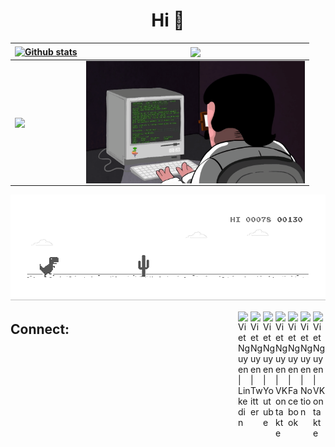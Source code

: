 <h1 align="center">Hi 👋</h1>

| <a href="https://github.com/viet-z00" target="_parent"><img align="center" src="https://github-readme-stats.vercel.app/api?username=viet-z00&show_icons=true&theme=vue-dark&hide_border=true&count_private=true" alt="Github stats" /></a> | <a href="https://github.com/viet-z00" target="_blank"><img align="center" src="https://github-readme-stats.vercel.app/api/top-langs/?username=viet-z00&layout=compact&theme=vue-dark&hide_border=true" /></a> |
| --- | --- |
| <a href="https://github.com/viet-z00" target="_blank"><img align="center" src="https://github-readme-streak-stats.herokuapp.com/?user=viet-z00&theme=vue-dark&hide_border=true&count_private=true" /></a> |<img align="center" alt="Coding" width="350px" src="https://github.com/viet-z00/viet-z00/blob/1f965a9c5c4816d71c409c85888ac4ba28bdc734/programming.gif" style="vertical-align:middle;margin:0px 0px"> |

[![](dino.gif)](https://github.com/viet-z00)

<a href="#" target="_blank">
  <img align="right" alt="Viet Nguyen | VKontakte" width="20px" src="https://upload.wikimedia.org/wikipedia/commons/thumb/e/e7/Instagram_logo_2016.svg/768px-Instagram_logo_2016.svg.png" /></a>
  
<a href="#" target="_blank">
  <img align="right" alt="Viet Nguyen | Notion" width="20px" src="https://upload.wikimedia.org/wikipedia/commons/4/45/Notion_app_logo.png" /></a>
  
<a href="#" target="_blank">
  <img align="right" alt="Viet Nguyen | Facebook" width="20px" src="https://cdn.worldvectorlogo.com/logos/facebook-3-3.svg" /></a>
  
<a href="#" target="_blank">
  <img align="right" alt="Viet Nguyen | VKontakte" width="20px" src="https://upload.wikimedia.org/wikipedia/commons/2/21/VK.com-logo.svg" /></a>
  
<a href="#" target="_blank">
  <img align="right" alt="Viet Nguyen | Youtube" width="20px" src="https://upload.wikimedia.org/wikipedia/commons/thumb/a/a0/YouTube_social_red_circle_%282017%29.svg/480px-YouTube_social_red_circle_%282017%29.svg.png" /></a>
  
 <a href="#" target="_blank">
  <img align="right" alt="Viet Nguyen | Twitter" width="20px" src="https://upload.wikimedia.org/wikipedia/ru/thumb/9/9f/Twitter_bird_logo_2012.svg/296px-Twitter_bird_logo_2012.svg.png" /></a>
  
 <a href="#" target="_blank">
  <img align="right" alt="Viet Nguyen | Linkedin" width="20px" src="https://upload.wikimedia.org/wikipedia/commons/thumb/c/c9/Linkedin.svg/1200px-Linkedin.svg.png" /></a>
  
## Connect:

